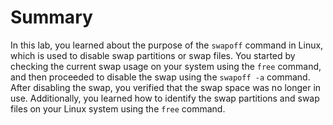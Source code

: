 # Summary

In this lab, you learned about the purpose of the `swapoff` command in Linux, which is used to disable swap partitions or swap files. You started by checking the current swap usage on your system using the `free` command, and then proceeded to disable the swap using the `swapoff -a` command. After disabling the swap, you verified that the swap space was no longer in use. Additionally, you learned how to identify the swap partitions and swap files on your Linux system using the `free` command.
